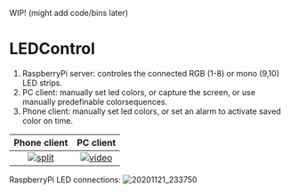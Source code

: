WIP! (might add code/bins later)

# LEDControl
1) RaspberryPi server: controles the connected RGB (1-8) or mono (9,10) LED strips.
2) PC client: manually set led colors, or capture the screen, or use manually predefinable colorsequences.
3) Phone client: manually set led colors, or set an alarm to activate saved color on time. 

Phone client | PC client
:-------------------------:|:-------------------------:
[![split](https://user-images.githubusercontent.com/18376088/114284206-9f8ee200-9a4e-11eb-9d75-b435181adc66.jpg)](https://www.youtube.com/watch?v=KKeQU5JDErQ) | [![video](https://user-images.githubusercontent.com/18376088/114284205-9dc51e80-9a4e-11eb-8d77-e88ece98fb11.jpg)](https://www.youtube.com/watch?v=LFHqhEGxr4U)

RaspberryPi LED connections:
![20201121_233750](https://user-images.githubusercontent.com/18376088/114284150-43c45900-9a4e-11eb-8eb6-db2b53a19dbf.jpg)
